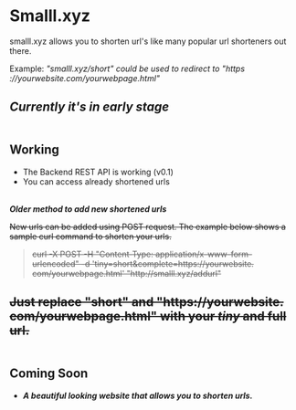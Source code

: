 # Smalll.xyz

smalll.xyz allows you to shorten url's like many popular url shorteners out there.

Example:
*"smalll.&#8203;xyz/short" could be used to redirect to "https&#8203;://yourwebsite.&#8203;com/yourwebpage.html"*

***Currently it's in early stage***
<br><br><br>
Working
-------
- The Backend REST API is working (v0.1)
- You can access already shortened urls
<br><br>

***Older method to add new shortened urls***

~~New urls can be added using POST request. The example below shows a sample curl command to shorten your urls.~~
<!-- The following command contains 0 width space characters for a temporary fix so that markdown does not highlight the links in the curl command --> 
> ~~curl -X POST -H "Content-Type: application/x-www-form-urlencoded" -d 'tiny=short&complete=https&#8203;://yourwebsite.&#8203;com/yourwebpage.html' "http&#8203;://smalll.&#8203;xyz/addurl"~~

~~Just replace "short" and "https&#8203;://yourwebsite.&#8203;com/yourwebpage.html" with your ***tiny*** and full url.~~
<br><br><br>
Coming Soon
-----------
- ***A beautiful looking website that allows you to shorten urls.***
